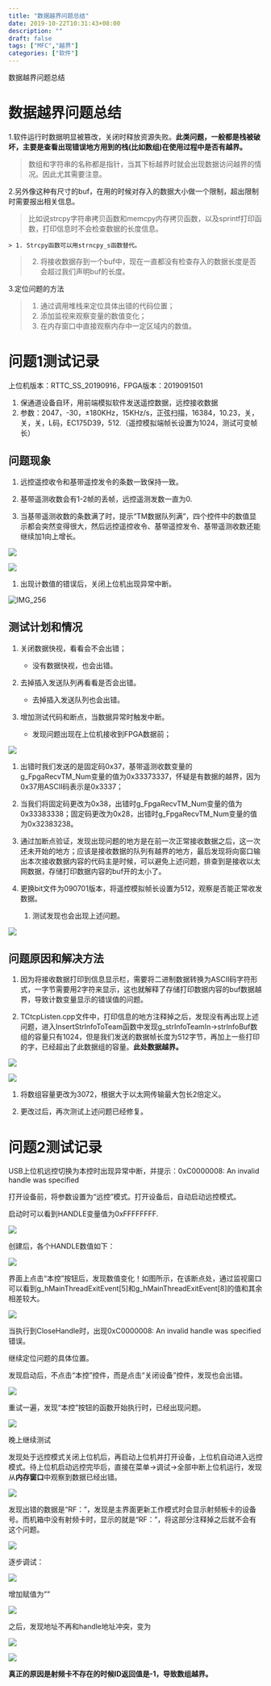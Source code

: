 ```yaml
---
title: "数据越界问题总结"
date: 2019-10-22T10:31:43+08:00
description: ""
draft: false
tags: ["MFC","越界"]
categories: ["软件"]
---
```


数据越界问题总结
<!--more-->

# **数据越界问题总结**

1.软件运行时数据明显被篡改，关闭时释放资源失败。**此类问题，一般都是栈被破坏，主要是查看出现错误地方用到的栈(比如数组)在使用过程中是否有越界。**

> 数组和字符串的名称都是指针，当其下标越界时就会出现数据访问越界的情况。因此尤其需要注意。

2.另外像这种有尺寸的buf，在用的时候对存入的数据大小做一个限制，超出限制时需要报出相关信息。

> 比如说strcpy字符串拷贝函数和memcpy内存拷贝函数，以及sprintf打印函数，打印信息时不会检查数据的长度信息。

>
    > 1. Strcpy函数可以用strncpy_s函数替代。
>2. 将接收数据存到一个buf中，现在一直都没有检查存入的数据长度是否会超过我们声明buf的长度。

3.定位问题的方法

> 1. 通过调用堆栈来定位具体出错的代码位置；
> 2. 添加监视来观察变量的数值变化；
> 3. 在内存窗口中直接观察内存中一定区域内的数值。

# 问题1测试记录

上位机版本：RTTC_SS_20190916，FPGA版本：2019091501

1.  保通道设备自环，用前端模拟软件发送遥控数据，远控接收数据
2.  参数：2047，-30，±180KHz，15KHz/s，正弦扫描，16384，10.23，关，关，关，L码，EC175D39，512.（遥控模拟端帧长设置为1024，测试可变帧长）

## 问题现象

1.  远控遥控收令和基带遥控发令的条数一致保持一致。

2.  基带遥测收数会有1-2帧的丢帧，远控遥测发数一直为0.

3.  当基带遥测收数的条数满了时，提示“TM数据队列满”，四个控件中的数值显示都会突然变得很大，然后远控遥控收令、基带遥控发令、基带遥测收数还能继续加1向上增长。

![](/media-数据越界问题总结/f840a7bb7d05f6315b1811b417da78d1.png)

![](/media-数据越界问题总结/219ed3658e940d4204e3ffa0795b439a.png)

1.  出现计数值的错误后，关闭上位机出现异常中断。

![IMG_256](/media-数据越界问题总结/6797b4e205e5268b371881a316179d89.png)

## 测试计划和情况

1.  关闭数据快视，看看会不会出错；
    * 没有数据快视，也会出错。
2.  去掉插入发送队列再看看是否会出错。
    * 去掉插入发送队列也会出错。
3.  增加测试代码和断点，当数据异常时触发中断。

    * 发现问题出现在上位机接收到FPGA数据前；

![](/media-数据越界问题总结/2c21873290afb879d042ecd2b9d82996.png)

1.  出错时我们发送的是固定码0x37，基带遥测收数变量的g_FpgaRecvTM_Num变量的值为0x33373337，怀疑是有数据的越界，因为0x37用ASCII码表示是0x3337；

2.  当我们将固定码更改为0x38，出错时g_FpgaRecvTM_Num变量的值为0x33383338；固定码更改为0x28，出错时g_FpgaRecvTM_Num变量的值为0x32383238。

3.  通过加断点验证，发现出现问题的地方是在前一次正常接收数据之后，这一次还未开始的地方；应该是接收数据的队列有越界的地方，最后发现将向窗口输出本次接收数据内容的代码主是时候，可以避免上述问题，排查到是接收以太网数据，存储打印数据内容的buf开的太小了。

4.  更换bit文件为090701版本，将遥控模拟帧长设置为512，观察是否能正常收发数据。

    1.  测试发现也会出现上述问题。

![](/media-数据越界问题总结/447b71c4d0c0d17401171e13147c6550.png)

## 问题原因和解决方法

1.  因为将接收数据打印到信息显示栏，需要将二进制数据转换为ASCII码字符形式，一字节需要用2字符来显示，这也就解释了存储打印数据内容的buf数据越界，导致计数变量显示的错误值的问题。

2.  TCtcpListen.cpp文件中，打印信息的地方注释掉之后，发现没有再出现上述问题，进入InsertStrInfoToTeam函数中发现g_strInfoTeamIn-\>strInfoBuf数组的容量只有1024，但是我们发送的数据帧长度为512字节，再加上一些打印的字，已经超出了此数据组的容量。**此处数据越界。**

![](/media-数据越界问题总结/e95b2314c2354477008809e4f500a005.png)

![](/media-数据越界问题总结/edd7ec23c32751cd0e128522786434c2.png)

1.  将数组容量更改为3072，根据大于以太网传输最大包长2倍定义。

2.  更改过后，再次测试上述问题已经修复。

# 问题2测试记录

USB上位机远控切换为本控时出现异常中断，并提示：0xC0000008: An invalid handle was specified

打开设备前，将参数设置为“远控”模式。打开设备后，自动启动远控模式。

启动时可以看到HANDLE变量值为0xFFFFFFFF.

![](/media-数据越界问题总结/535122fa8f2aa4168a9f88804abd6a5e.png)

创建后，各个HANDLE数值如下：

![](/media-数据越界问题总结/3896959ec755fead77cb593424567187.png)

界面上点击“本控”按钮后，发现数值变化！如图所示，在该断点处，通过监视窗口可以看到g_hMainThreadExitEvent[5]和g_hMainThreadExitEvent[8]的值和其余相差较大。

![](/media-数据越界问题总结/acf16e00d813c4421143a4eb1c5bd083.png)

当执行到CloseHandle时，出现0xC0000008: An invalid handle was specified错误。

继续定位问题的具体位置。

发现启动后，不点击“本控”控件，而是点击“关闭设备”控件，发现也会出错。

![](/media-数据越界问题总结/4853fd962f663a91895c96fdedab9dcd.png)

重试一遍，发现“本控”按钮的函数开始执行时，已经出现问题。

![](/media-数据越界问题总结/cbfbb967b3f790b65f6a06c73e1ec067.png)

晚上继续测试

发现处于远控模式关闭上位机后，再启动上位机并打开设备，上位机自动进入远控模式。待上位机启动远控完毕后，直接在菜单-\>调试-\>全部中断上位机运行，发现从**内存窗口**中观察到数据已经出错。

![](/media-数据越界问题总结/852786bed53e001c041c956fd8775a5c.png)

发现出错的数据是“RF：”，发现是主界面更新工作模式时会显示射频板卡的设备号。而机箱中没有射频卡时，显示的就是“RF：”，将这部分注释掉之后就不会有这个问题。

![](/media-数据越界问题总结/b302b34f96f9db1c34c5a38879723cec.png)

逐步调试：

![](/media-数据越界问题总结/b10258e0030ea979b4c122c9010cc17a.png)

增加赋值为””

![](/media-数据越界问题总结/6f1e4282d3fd04d0488a9f26bb63c554.png)

之后，发现地址不再和handle地址冲突，变为

![](/media-数据越界问题总结/dd063404b9b7d8c20079280ddbb67f09.png)

![](/media-数据越界问题总结/8a3411becea9a7a71ae17f5fbab058d6.png)

**真正的原因是射频卡不存在的时候ID返回值是-1，导致数组越界。**